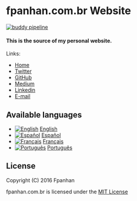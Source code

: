 # fpanhan.com.br Website #

[![buddy pipeline](https://app.buddy.works/fpanhan/fpanhan-github-io/pipelines/pipeline/29600/badge.svg?token=9265ade19ac3f05a7355c73b5dfbf1c63e5353aa5d187881e3ef2769e4994c8d "buddy pipeline")](https://app.buddy.works/fpanhan/fpanhan-github-io/pipelines/pipeline/29600)


#### This is the source of my personal website.

Links:

* [Home](https://fpanhan.com.br)
 * [Twitter](https://twitter.com/fpanhan)
 * [GitHub](https://github.com/fpanhan)
 * [Medium](https://medium.com/@fpanhan)
 * [Linkedin](https://www.linkedin.com/in/fpanhan)
 * [E-mail](mailto:fabricio.panhan@gmail.com)

## Available languages
* [![English](https://fpanhan.com.br/content/flags/en.png "English")](https://fpanhan.com.br/?l=en) [English](https://fpanhan.com.br/?l=en)
* [![Español](https://fpanhan.com.br/content/flags/es.png "Español")](https://fpanhan.com.br/?l=es) [Español](https://fpanhan.com.br/?l=es)
* [![Français](https://fpanhan.com.br/content/flags/fr.png "Français")](https://fpanhan.com.br/?l=fr) [Français](https://fpanhan.com.br/?l=fr)
* [![Português](https://fpanhan.com.br/content/flags/pt-br.png "Português")](https://fpanhan.com.br/?l=pt-br) [Português](https://fpanhan.com.br/?l=pt-br)

## License

Copyright (C) 2016 Fpanhan

fpanhan.com.br is licensed under the [MIT License](http://www.opensource.org/licenses/mit-license.php)